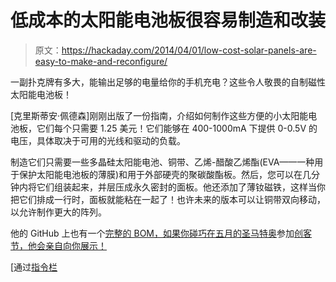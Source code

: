 # 低成本的太阳能电池板很容易制造和改装

> 原文：<https://hackaday.com/2014/04/01/low-cost-solar-panels-are-easy-to-make-and-reconfigure/>

一副扑克牌有多大，能输出足够的电量给你的手机充电？这些令人敬畏的自制磁性太阳能电池板！

[克里斯蒂安·佩德森]刚刚出版了一份指南，介绍如何制作这些方便的小太阳能电池板，它们每个只需要 1.25 美元！它们能够在 400-1000mA 下提供 0-0.5V 的电压，具体取决于可用的光线和驱动的负载。

制造它们只需要一些多晶硅太阳能电池、铜带、乙烯-醋酸乙烯酯(EVA——一种用于保护太阳能电池板的薄膜)和用于外部硬壳的聚碳酸酯板。然后，您可以在几分钟内将它们组装起来，并层压成永久密封的面板。他还添加了薄钕磁铁，这样当你把它们排成一行时，面板就能粘在一起了！也许未来的版本可以让铜带双向移动，以允许制作更大的阵列。

他的 GitHub 上也有一个[完整的 BOM，如果你碰巧在五月的圣马特奥](https://github.com/rcpedersen/solar/wiki/Materials)参加[创客节，他会亲自向你展示！](http://makerfaire.com/makers/make-low-cost-solar-panels-with-a-laminator/)

[通过[指令栏](http://www.instructables.com/id/Low-cost-Solar-Cell-Encapsulation-to-make-Modular-/)